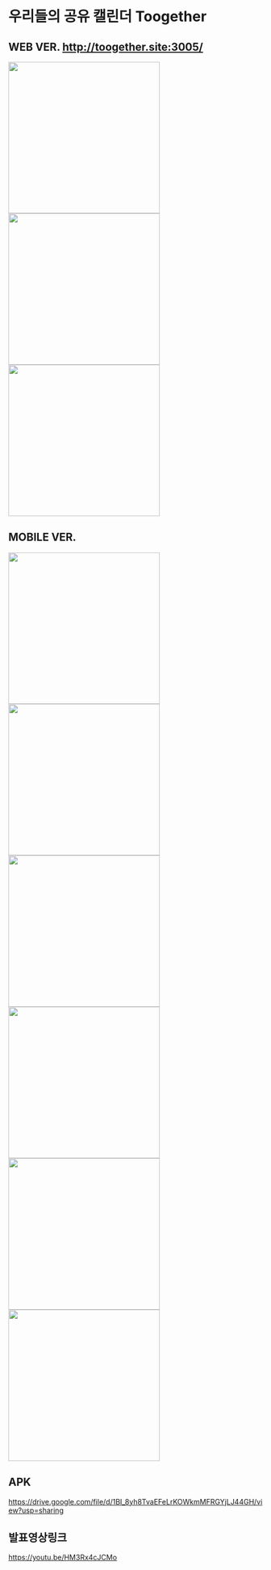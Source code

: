 # 우리들의 공유 캘린더 Toogether

## WEB VER. http://toogether.site:3005/
<img src="https://github.com/YUNDAEW0N/Team3_PintOs/assets/155865459/4a4f371d-be69-4866-ace0-c8c15960185a" height="300em" />
<img src="https://github.com/YUNDAEW0N/Team3_PintOs/assets/155865459/958bc488-e788-418b-92b2-6e9225f127ae" height="300em" />
<img src="https://github.com/YUNDAEW0N/Team3_PintOs/assets/155865459/ad546a97-87a4-49a1-9b31-60f932fdd262" height="300em" />


## MOBILE VER.

<img src="https://github.com/YUNDAEW0N/JUNGLE_TOGHETER/assets/155865459/4ae5d756-5c0e-4355-9b78-b2e348965308" height="300em" /><img src="https://github.com/YUNDAEW0N/JUNGLE_TOGHETER/assets/155865459/83d4b81f-f2d6-4444-8aee-74f400824f2e" height="300em" /><img src="https://github.com/YUNDAEW0N/JUNGLE_TOGHETER/assets/155865459/f13838be-e903-4f1c-882e-46b0b6a4a2eb" height="300em" />
<img src="https://github.com/YUNDAEW0N/JUNGLE_TOGHETER/assets/155865459/8522b1b1-98d4-4a56-a968-b911517d84af" height="300em" /><img src="https://github.com/YUNDAEW0N/JUNGLE_TOGHETER/assets/155865459/b7fe9399-d0cc-4ff2-b3ea-366b516159b5" height="300em" /> <img src="https://github.com/YUNDAEW0N/JUNGLE_TOGHETER/assets/155865459/397612a5-d2c4-4485-bf0c-b4885f9018d2" height="300em"/>

## APK
https://drive.google.com/file/d/1BI_8yh8TvaEFeLrKOWkmMFRGYjLJ44GH/view?usp=sharing





## 발표영상링크
https://youtu.be/HM3Rx4cJCMo

